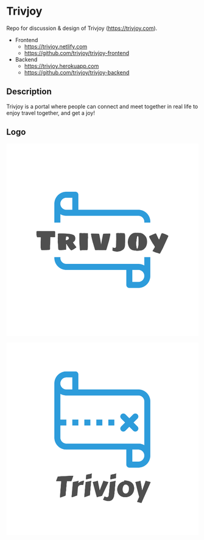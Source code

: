 # Trivjoy

Repo for discussion & design of Trivjoy (https://trivjoy.com).

- Frontend
  - https://trivjoy.netlify.com
  - https://github.com/trivjoy/trivjoy-frontend
- Backend
  - https://trivjoy.herokuapp.com
  - https://github.com/trivjoy/trivjoy-backend

## Description

Trivjoy is a portal where people can connect and meet together in real life to enjoy travel together, and get a joy!

## Logo

![](./assets/trivjoy-logo1.png)

![](./assets/trivjoy-logo2.png)
